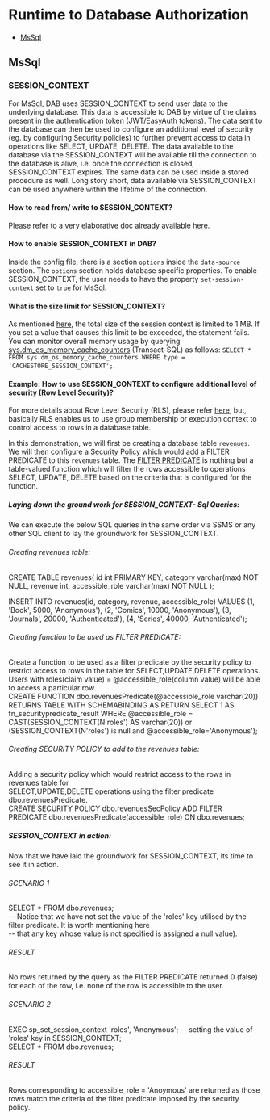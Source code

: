 # Runtime to Database Authorization

- [MsSql](#mssql)

## MsSql

### SESSION_CONTEXT

For MsSql, DAB uses SESSION_CONTEXT to send user data to the underlying database. This data is accessible to DAB by virtue of the claims present in the authentication token (JWT/EasyAuth tokens).
The data sent to the database can then be used to configure an additional level of security (eg. by configuring Security policies) to further prevent access
to data in operations like SELECT, UPDATE, DELETE. The data available to the database via the SESSION_CONTEXT will be available till the connection to the
database is alive, i.e. once the connection is closed, SESSION_CONTEXT expires. The same data can be used inside a stored procedure as well. Long story short,
data available via SESSION_CONTEXT can be used anywhere within the lifetime of the connection.

#### How to read from/ write to SESSION_CONTEXT?
Please refer to a very elaborative doc already available [here](https://learn.microsoft.com/en-us/sql/relational-databases/system-stored-procedures/sp-set-session-context-transact-sql?view=sql-server-ver16).

#### How to enable SESSION_CONTEXT in DAB?
Inside the config file, there is a section `options` inside the `data-source` section. The `options` section holds database specific properties. To enable SESSION_CONTEXT,
the user needs to have the property `set-session-context` set to `true` for MsSql.

#### What is the size limit for SESSION_CONTEXT?
As mentioned [here](https://learn.microsoft.com/en-us/sql/relational-databases/system-stored-procedures/sp-set-session-context-transact-sql?view=sql-server-ver16#remarks), 
the total size of the session context is limited to 1 MB. If you set a value that causes this limit to be exceeded, the statement fails. 
You can monitor overall memory usage by querying [sys.dm_os_memory_cache_counters](https://learn.microsoft.com/en-us/sql/relational-databases/system-dynamic-management-views/sys-dm-os-memory-cache-counters-transact-sql?view=sql-server-ver16) (Transact-SQL) as follows: 
`SELECT * FROM sys.dm_os_memory_cache_counters WHERE type = 'CACHESTORE_SESSION_CONTEXT';`.

#### Example: How to use SESSION_CONTEXT to configure additional level of security (Row Level Security)?
For more details about Row Level Security (RLS), please refer [here](https://learn.microsoft.com/en-us/sql/relational-databases/security/row-level-security?view=sql-server-ver16),
but, basically RLS enables us to use group membership or execution context to control access to rows in a database table.

In this demonstration, we will first be creating a database table `revenues`. We will then configure a [Security Policy](https://learn.microsoft.com/en-us/sql/t-sql/statements/create-security-policy-transact-sql?view=sql-server-ver16) which would add a FILTER PREDICATE
to this `revenues` table. The [FILTER PREDICATE](https://learn.microsoft.com/en-us/sql/relational-databases/security/row-level-security?view=sql-server-ver16#Description) is nothing but a table-valued function which will filter the rows accessible to operations SELECT, UPDATE, DELETE
based on the criteria that is configured for the function.



##### Laying down the ground work for SESSION_CONTEXT- Sql Queries:
We can execute the below SQL queries in the same order via SSMS or any other SQL client to lay the groundwork for SESSION_CONTEXT.

###### Creating revenues table:
CREATE TABLE revenues(
    id int PRIMARY KEY,
    category varchar(max) NOT NULL,
    revenue int,
    accessible_role varchar(max) NOT NULL
);

INSERT INTO revenues(id, category, revenue, accessible_role) VALUES (1, 'Book', 5000, 'Anonymous'), (2, 'Comics', 10000, 'Anonymous'), (3, 'Journals', 20000, 'Authenticated'), (4, 'Series', 40000, 'Authenticated');

###### Creating function to be used as FILTER PREDICATE:
Create a function to be used as a filter predicate by the security policy to restrict access to rows in the table for SELECT,UPDATE,DELETE operations.  
Users with roles(claim value) = @accessible_role(column value) will be able to access a particular row.  
CREATE FUNCTION dbo.revenuesPredicate(@accessible_role varchar(20))
RETURNS TABLE
WITH SCHEMABINDING
AS RETURN SELECT 1 AS fn_securitypredicate_result
WHERE @accessible_role = CAST(SESSION_CONTEXT(N'roles') AS varchar(20)) or (SESSION_CONTEXT(N'roles') is null and @accessible_role='Anonymous');

###### Creating SECURITY POLICY to add to the revenues table:
Adding a security policy which would restrict access to the rows in revenues table for  
SELECT,UPDATE,DELETE operations using the filter predicate dbo.revenuesPredicate.  
CREATE SECURITY POLICY dbo.revenuesSecPolicy 
ADD FILTER PREDICATE dbo.revenuesPredicate(accessible_role) 
ON dbo.revenues;

##### SESSION_CONTEXT in action:
Now that we have laid the groundwork for SESSION_CONTEXT, its time to see it in action.  

###### SCENARIO 1
SELECT * FROM dbo.revenues;  
-- Notice that we have not set the value of the 'roles' key utilised by the filter predicate. It is worth mentioning here  
-- that any key whose value is not specified is assigned a null value).  

###### RESULT
No rows returned by the query as the FILTER PREDICATE returned 0 (false) for each of the row, i.e. none of the row is accessible to the user.  

###### SCENARIO 2
EXEC sp_set_session_context 'roles', 'Anonymous'; -- setting the value of 'roles' key in SESSION_CONTEXT;  
SELECT * FROM dbo.revenues;  

###### RESULT
Rows corresponding to accessible_role = 'Anoymous' are returned as those rows match the criteria of the filter predicate imposed by the security policy.  
